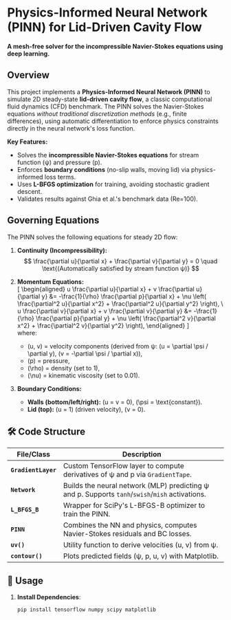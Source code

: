 # Physics-Informed Neural Network (PINN) for Lid-Driven Cavity Flow  
**A mesh-free solver for the incompressible Navier-Stokes equations using deep learning.**  

##  Overview  
This project implements a **Physics-Informed Neural Network (PINN)** to simulate 2D steady-state **lid-driven cavity flow**, a classic computational fluid dynamics (CFD) benchmark. The PINN solves the Navier-Stokes equations *without traditional discretization methods* (e.g., finite differences), using automatic differentiation to enforce physics constraints directly in the neural network's loss function.  

**Key Features:**  
- Solves the **incompressible Navier-Stokes equations** for stream function (ψ) and pressure (p).  
- Enforces **boundary conditions** (no-slip walls, moving lid) via physics-informed loss terms.  
- Uses **L-BFGS optimization** for training, avoiding stochastic gradient descent.  
- Validates results against Ghia et al.'s benchmark data (Re=100).  

##  Governing Equations  
The PINN solves the following equations for steady 2D flow:  

1. **Continuity (Incompressibility):**  
$$
\frac{\partial u}{\partial x} + \frac{\partial v}{\partial y} = 0 \quad \text{(Automatically satisfied by stream function ψ)}
$$  

3. **Momentum Equations:**  
   \[
   \begin{aligned}
   u \frac{\partial u}{\partial x} + v \frac{\partial u}{\partial y} &= -\frac{1}{\rho} \frac{\partial p}{\partial x} + \nu \left( \frac{\partial^2 u}{\partial x^2} + \frac{\partial^2 u}{\partial y^2} \right), \\
   u \frac{\partial v}{\partial x} + v \frac{\partial v}{\partial y} &= -\frac{1}{\rho} \frac{\partial p}{\partial y} + \nu \left( \frac{\partial^2 v}{\partial x^2} + \frac{\partial^2 v}{\partial y^2} \right),
   \end{aligned}
   \]  
   where:  
   - \(u, v\) = velocity components (derived from ψ: \(u = \partial \psi / \partial y\), \(v = -\partial \psi / \partial x\)),  
   - \(p\) = pressure,  
   - \(\rho\) = density (set to 1),  
   - \(\nu\) = kinematic viscosity (set to 0.01).  

4. **Boundary Conditions:**  
   - **Walls (bottom/left/right):** \(u = v = 0\), \(\psi = \text{constant}\).  
   - **Lid (top):** \(u = 1\) (driven velocity), \(v = 0\).  

## 🛠️ Code Structure  
| File/Class          | Description                                                                 |  
|---------------------|-----------------------------------------------------------------------------|  
| **`GradientLayer`** | Custom TensorFlow layer to compute derivatives of ψ and p via `GradientTape`. |  
| **`Network`**       | Builds the neural network (MLP) predicting ψ and p. Supports `tanh`/`swish`/`mish` activations. |  
| **`L_BFGS_B`**      | Wrapper for SciPy's L-BFGS-B optimizer to train the PINN.                   |  
| **`PINN`**          | Combines the NN and physics, computes Navier-Stokes residuals and BC losses. |  
| **`uv()`**          | Utility function to derive velocities \(u, v\) from ψ.                      |  
| **`contour()`**     | Plots predicted fields (ψ, p, u, v) with Matplotlib.                        |  

## 🚀 Usage  
1. **Install Dependencies**:  
   ```bash
   pip install tensorflow numpy scipy matplotlib

